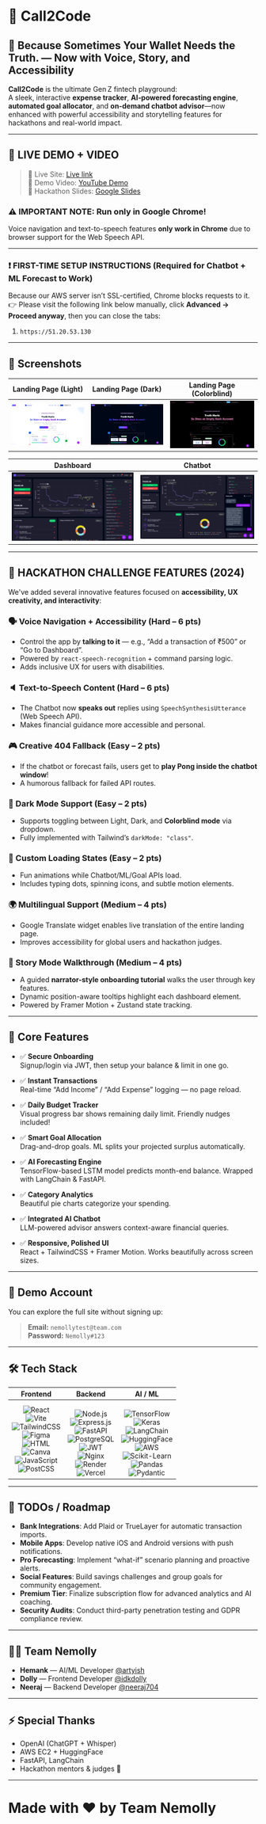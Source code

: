 # 💸 Call2Code

## 🤖 Because Sometimes Your Wallet Needs the Truth. — Now with Voice, Story, and Accessibility

**Call2Code** is the ultimate Gen Z fintech playground:  
A sleek, interactive **expense tracker**, **AI‑powered forecasting engine**, **automated goal allocator**, and **on‑demand chatbot advisor**—now enhanced with powerful accessibility and storytelling features for hackathons and real-world impact.

---

## 📌 LIVE DEMO + VIDEO

> 🚀 Live Site: [Live link](https://call2roastlive.vercel.app)  
> 🚀 Demo Video: [YouTube Demo](https://www.youtube.com/watch?v=S6Nnzn5M5dc)  
> 🚀 Hackathon Slides: [Google Slides](https://drive.google.com/file/d/1Z9uOV4kCq4NQ5aUEO2UFnHHawQHtTYAE/view?usp=sharing)

### ⚠️ **IMPORTANT NOTE: Run only in Google Chrome!**
Voice navigation and text-to-speech features **only work in Chrome** due to browser support for the Web Speech API.

---

### ❗ FIRST-TIME SETUP INSTRUCTIONS (Required for Chatbot + ML Forecast to Work)

Because our AWS server isn’t SSL-certified, Chrome blocks requests to it.  
👉 Please visit the following link below manually, click **Advanced → Proceed anyway**, then you can close the tabs:

1. `https://51.20.53.130`  

---

## 📸 Screenshots

| Landing Page (Light) | Landing Page (Dark) | Landing Page (Colorblind) |
|----------------------|---------------------|----------------------------|
| ![Light Mode](./screenshots/light.png) | ![Dark Mode](./screenshots/dark.png) | ![Colorblind Mode](./screenshots/colorblind.png) |

| Dashboard | Chatbot |
|-----------|---------|
| ![Dashboard](./screenshots/dashboard.png) | ![Chatbot](./screenshots/chatbot.png) |

---

## 🧠 HACKATHON CHALLENGE FEATURES (2024)

We've added several innovative features focused on **accessibility, UX creativity, and interactivity**:

### 🗣️ Voice Navigation + Accessibility (Hard – 6 pts)
- Control the app by **talking to it** — e.g., “Add a transaction of ₹500” or “Go to Dashboard”.
- Powered by `react-speech-recognition` + command parsing logic.
- Adds inclusive UX for users with disabilities.

### 🔈 Text-to-Speech Content (Hard – 6 pts)
- The Chatbot now **speaks out** replies using `SpeechSynthesisUtterance` (Web Speech API).
- Makes financial guidance more accessible and personal.

### 🎮 Creative 404 Fallback (Easy – 2 pts)
- If the chatbot or forecast fails, users get to **play Pong inside the chatbot window**!
- A humorous fallback for failed API routes.

### 🌚 Dark Mode Support (Easy – 2 pts)
- Supports toggling between Light, Dark, and **Colorblind mode** via dropdown.
- Fully implemented with Tailwind’s `darkMode: "class"`.

### 🔄 Custom Loading States (Easy – 2 pts)
- Fun animations while Chatbot/ML/Goal APIs load.
- Includes typing dots, spinning icons, and subtle motion elements.

### 🌍 Multilingual Support (Medium – 4 pts)
- Google Translate widget enables live translation of the entire landing page.
- Improves accessibility for global users and hackathon judges.

### 📜 Story Mode Walkthrough (Medium – 4 pts)
- A guided **narrator-style onboarding tutorial** walks the user through key features.
- Dynamic position-aware tooltips highlight each dashboard element.
- Powered by Framer Motion + Zustand state tracking.

---

## 🌟 Core Features

- ✅ **Secure Onboarding**  
  Signup/login via JWT, then setup your balance & limit in one go.

- ✅ **Instant Transactions**  
  Real-time “Add Income” / “Add Expense” logging — no page reload.

- ✅ **Daily Budget Tracker**  
  Visual progress bar shows remaining daily limit. Friendly nudges included!

- ✅ **Smart Goal Allocation**  
  Drag-and-drop goals. ML splits your projected surplus automatically.

- ✅ **AI Forecasting Engine**  
  TensorFlow-based LSTM model predicts month-end balance. Wrapped with LangChain & FastAPI.

- ✅ **Category Analytics**  
  Beautiful pie charts categorize your spending.

- ✅ **Integrated AI Chatbot**  
  LLM-powered advisor answers context-aware financial queries.

- ✅ **Responsive, Polished UI**  
  React + TailwindCSS + Framer Motion. Works beautifully across screen sizes.

---

## 🔑 Demo Account

You can explore the full site without signing up:

> **Email:** `nemollytest@team.com`  
> **Password:** `Nemolly#123`

---

## 🛠️ Tech Stack

| Frontend | Backend | AI / ML |
|:--------:|:-------:|:-------:|
| ![React](https://img.shields.io/badge/React-20232A?style=for-the-badge&logo=react&logoColor=61DAFB)  <br> ![Vite](https://img.shields.io/badge/Vite-B73BFE?style=for-the-badge&logo=vite&logoColor=FFD62E) <br>  ![TailwindCSS](https://img.shields.io/badge/Tailwind_CSS-38B2AC?style=for-the-badge&logo=tailwind-css&logoColor=white)  <br> ![Figma](https://img.shields.io/badge/Figma-F24E1E?style=for-the-badge&logo=figma&logoColor=white) <br>  ![HTML](https://img.shields.io/badge/HTML5-E34F26?style=for-the-badge&logo=html5&logoColor=white) <br>  ![Canva](https://img.shields.io/badge/Canva-00C4CC?style=for-the-badge&logo=Canva&logoColor=white) <br>  ![JavaScript](https://img.shields.io/badge/JavaScript-323330?style=for-the-badge&logo=javascript&logoColor=F7DF1E) <br>  ![PostCSS](https://img.shields.io/badge/PostCSS-DD3A0A?style=for-the-badge&logo=postcss&logoColor=white) |  <br> ![Node.js](https://img.shields.io/badge/Node.js-339933?style=for-the-badge&logo=nodedotjs&logoColor=white) <br>  ![Express.js](https://img.shields.io/badge/Express.js-000000?style=for-the-badge&logo=express&logoColor=white) <br>  ![FastAPI](https://img.shields.io/badge/FastAPI-109989?style=for-the-badge&logo=fastapi&logoColor=white) <br>  ![PostgreSQL](https://img.shields.io/badge/PostgreSQL-316192?style=for-the-badge&logo=postgresql&logoColor=white)  <br> ![JWT](https://img.shields.io/badge/JWT-000000?style=for-the-badge&logo=JSON%20web%20tokens&logoColor=white)  <br> ![Nginx](https://img.shields.io/badge/Nginx-009639?style=for-the-badge&logo=nginx&logoColor=white)  <br> ![Render](https://img.shields.io/badge/Render-46E3B7?style=for-the-badge&logo=render&logoColor=white) <br>  ![Vercel](https://img.shields.io/badge/Vercel-000000?style=for-the-badge&logo=vercel&logoColor=white) | <br>  ![TensorFlow](https://img.shields.io/badge/TensorFlow-FF6F00?style=for-the-badge&logo=tensorflow&logoColor=white) <br>  ![Keras](https://img.shields.io/badge/Keras-FF0000?style=for-the-badge&logo=keras&logoColor=white)  <br> ![LangChain](https://img.shields.io/badge/LangChain-1C3C3C?style=for-the-badge&logo=langchain&logoColor=white) <br>  ![HuggingFace](https://img.shields.io/badge/HuggingFace-FDEE21?style=for-the-badge&logo=HuggingFace&logoColor=black) <br>  ![AWS](https://img.shields.io/badge/Amazon_Web_Services-FF9900?style=for-the-badge&logo=amazonaws&logoColor=white) <br>  ![Scikit-Learn](https://img.shields.io/badge/scikit_learn-F7931E?style=for-the-badge&logo=scikit-learn&logoColor=white) <br>  ![Pandas](https://img.shields.io/badge/Pandas-2C2D72?style=for-the-badge&logo=pandas&logoColor=white)  <br> ![Pydantic](https://img.shields.io/badge/Pydantic-E92063?style=for-the-badge&logo=pydantic&logoColor=white) |

---

## 📌 TODOs / Roadmap

- **Bank Integrations**: Add Plaid or TrueLayer for automatic transaction imports.  
- **Mobile Apps**: Develop native iOS and Android versions with push notifications.  
- **Pro Forecasting**: Implement “what-if” scenario planning and proactive alerts.  
- **Social Features**: Build savings challenges and group goals for community engagement.  
- **Premium Tier**: Finalize subscription flow for advanced analytics and AI coaching.  
- **Security Audits**: Conduct third-party penetration testing and GDPR compliance review.

---

## 🧑‍💻 Team Nemolly

- **Hemank** — AI/ML Developer [@artyish](https://github.com/artyish)  
- **Dolly** — Frontend Developer [@idkdolly](https://github.com/idkdolly)  
- **Neeraj** — Backend Developer [@neeraj704](https://github.com/neeraj704)  

---

## ⚡ Special Thanks

- OpenAI (ChatGPT + Whisper)  
- AWS EC2 + HuggingFace  
- FastAPI, LangChain  
- Hackathon mentors & judges 🙏  

---

# Made with ❤️ by Team Nemolly  

